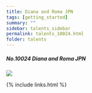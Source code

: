 ```yaml
---
title: Diana and Roma JPN 
tags: [getting_started]
summary: ""
sidebar: talents_sidebar
permalink: talents_10024.html
folder: talents
---
```



##### No.10024 Diana and Roma JPN  


![](https://yt3.ggpht.com/GxHq6fF9HJiJlnbIK7miP4oHJH_lhnXzupgGanuDFwQqD8WiQFNgcqeSIFZrLjZMgoEiSxJTPQ=s176-c-k-c0x00ffffff-no-rj)





{% include links.html %}
